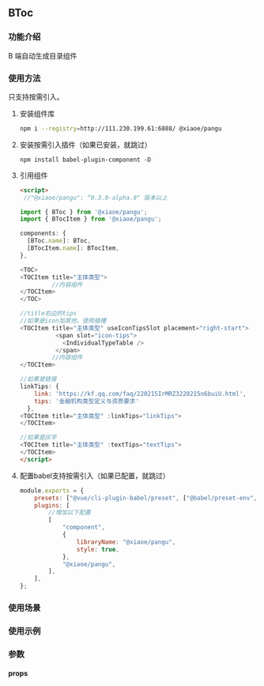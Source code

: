 ## BToc

### 功能介绍

B 端自动生成目录组件

### 使用方法

只支持按需引入。

1. 安装组件库
   
   ```bash
   npm i --registry=http://111.230.199.61:6888/ @xiaoe/pangu
   ```

2. 安装按需引入插件（如果已安装，就跳过）
   
   ```shell
   npm install babel-plugin-component -D
   ```

3. 引用组件

    ```html
    <script>
     //"@xiaoe/pangu": “0.3.0-alpha.9" 版本以上

    import { BToc } from '@xiaoe/pangu';
    import { BTocItem } from '@xiaoe/pangu';

    components: {
      [BToc.name]: BToc,
      [BTocItem.name]: BTocItem,
    },

    <TOC>
    <TOCItem title="主体类型">
             //内容组件
    </TOCItem>
    </TOC>

    //title右边的tips
    //如果是icon加其他，使用插槽
    <TOCItem title="主体类型" useIconTipsSlot placement="right-start">
              <span slot="icon-tips">
                <IndividualTypeTable />
              </span>
             //内容组件
    </TOCItem>

    //如果是链接
    linkTips: {
        link: 'https://kf.qq.com/faq/220215IrMRZ3220215n6buiU.html',
        tips: '金融机构类型定义与资质要求'
      },
    <TOCItem title="主体类型" :linkTips="linkTips">
    </TOCItem>

    //如果是灰字
    <TOCItem title="主体类型" :textTips="textTips">
    </TOCItem>
    </script>
    ```

4. 配置babel支持按需引入（如果已配置，就跳过）
   
   ```javascript
   module.exports = {
       presets: ["@vue/cli-plugin-babel/preset", ["@babel/preset-env", { modules: false }]],
       plugins: [
           //增加以下配置
           [
               "component",
               {
                   libraryName: "@xiaoe/pangu",
                   style: true,
               },
               "@xiaoe/pangu",
           ],
       ],
   };
   ```

### 使用场景



### 使用示例



### 参数

#### props

